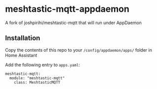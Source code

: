 # meshtastic-mqtt-appdaemon

A fork of joshpirihi/meshtastic-mqtt that will run under AppDaemon

## Installation

Copy the contents of this repo to your `/config/appdaemon/apps/` folder in Home Assistant

Add the following entry to `apps.yaml`:
```
meshtastic-mqtt:
  module: "meshtastic-mqtt"
    class: MeshtasticMQTT
```